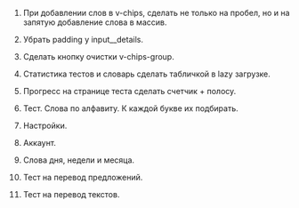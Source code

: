 1. При добавлении слов в v-chips, сделать не только на пробел, но и на запятую добавление слова в массив.
2. Убрать padding у input__details.
3. Сделать кнопку очистки v-chips-group.




1. Статистика тестов и словарь сделать табличкой в lazy загрузке.
2. Прогресс на странице теста сделать счетчик + полосу.







6. Тест. Слова по алфавиту. К каждой букве их подбирать.
7. Настройки.
8. Аккаунт.
9.  Слова дня, недели и месяца.
10. Тест на перевод предложений.
11. Тест на перевод текстов.